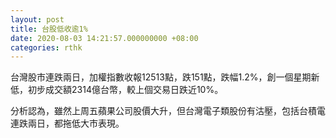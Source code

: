 ```yaml
---
layout: post
title: 台股低收逾1%
date: 2020-08-03 14:21:57.000000000 +08:00
categories: rthk
---
```


台灣股市連跌兩日，加權指數收報12513點，跌151點，跌幅1.2%，創一個星期新低，初步成交額2314億台幣，較上個交易日跌近10%。

分析認為，雖然上周五蘋果公司股價大升，但台灣電子類股份有沽壓，包括台積電連跌兩日，都拖低大市表現。
